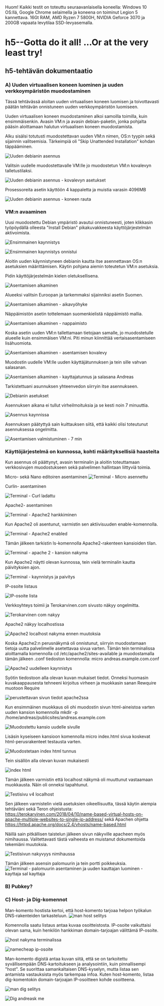 Huom! Kaikki testit on toteuttu seuraavanlaisella koneella: Windows 10 OS:llä, Google Chrome selaimella ja koneena on toiminut Legion 5 kannettava. 16Gt RAM, AMD Ryzen 7 5800H, NVIDIA Geforce 3070 ja 200GB vapaata levytilaa SSD-levyasemalla.
# h5--Gotta do it all! ...Or at the very least try!
## h5-tehtävän dokumentaatio

### A) Uuden virtuaalisen koneen luominen ja uuden verkkoympäristön muodostaminen
Tässä tehtävässä aloitan uuden virtuaalisen koneen luomisen ja toivottavasti päätän tehtävän onnistuneen uuden verkkoympäristön luomiseen.

Uuden virtuaalisen koneen muodostaminen alkoi samoilla toimilla, kuin ensimmäisenkin. Avasin VM:n ja avasin debian-paketin, jonka pohjalta pääsin aloittamaan halutun virtuaalisen koneen muodostamista.

Alku sisälsi totutusti muodostettavan uuden VM:n nimen, OS:n tyypin sekä sijainnin valitsemisia. Tärkeimpiä oli "Skip Unattended Installation" kohdan täppääminen.

![Uuden debianin asennus](https://github.com/Andtonyk/h1---Debian/assets/149326156/af992c97-6757-4d89-aff1-938f77878f1b)

Valitsin uudelle muodostettavalle VM:lle jo muodostetun VM:n kovalevyn talletustilaksi.

![Uuden debianin asennus - kovalevyn asetukset](https://github.com/Andtonyk/h1---Debian/assets/149326156/ee3e6b71-641a-47ea-b7b8-e05c5f3f25e0)

Prosessoreita asetin käyttöön 4 kappaletta ja muistia varasin 4096MB

![Uuden debianin asennus - koneen rauta](https://github.com/Andtonyk/h1---Debian/assets/149326156/4bbae283-35ff-431b-8cbd-6a14acc695b2)

### VM:n avaaminen

Uusi muodostettu Debian ympäristö avautui onnistuneesti, joten klikkasin työpöydällä olleesta "Install Debian" pikakuvakkeesta käyttöjärjestelmän aktivoimista.

![Ensimmainen kaynnistys](https://github.com/Andtonyk/h1---Debian/assets/149326156/8bfa8425-b2b4-4367-a816-530c645fea97)

![Ensimmainen kaynnistys onnistui](https://github.com/Andtonyk/h1---Debian/assets/149326156/c7b08f41-2d73-4206-8aa6-f8662a624b17)

Aloitin uuden käynnistyneen debianin kautta itse asennettavan OS:n asetuksien määrittämisen.
Käytin pohjana aiemin toteutetun VM:n asetuksia.

Pidin käyttöjärjestelmän kielen oletuksellisena.

![Asentamisen alkaminen](https://github.com/Andtonyk/h1---Debian/assets/149326156/7fb61b68-d434-4ec5-8faa-d1d4348e0311)

Alueeksi valitsin Euroopan ja tarkemmaksi sijainniksi asetin Suomen. 

![Asentamisen alkaminen - aikavyöhyke](https://github.com/Andtonyk/h1---Debian/assets/149326156/8e98c15f-8fc1-4665-924a-dbaac0a14b7c)

Näppäimistön asetin tottelemaan suomenkielistä näppäimistö mallia.

![Asentamisen alkaminen - nappaimisto](https://github.com/Andtonyk/h1---Debian/assets/149326156/515700c6-ab9d-4b0d-a026-9688e6040085)

Koska asetin uuden VM:n tallettamaan tietojaan samalle, jo muodostetulle alueelle kuin ensimmäisen VM:ni. Piti minun kiinnittää vertaisasentamiseen lisähuomiota.

![Asentamisen alkaminen - asentamisen kovalevy](https://github.com/Andtonyk/h1---Debian/assets/149326156/9666fdc3-acb3-42ca-8a60-d6621dc3b8f6)

Muodostin uudelle VM:lle uuden käyttäjätunnuksen ja tein sille vahvan salasanan.

![Asentamisen alkaminen - kayttajatunnus ja salasana Andreas](https://github.com/Andtonyk/h1---Debian/assets/149326156/c8c15797-2f53-4c9c-b4c4-dfcc776d1765)

Tarkistettuani asunnuksen yhteenvedon siirryin itse asennukseen.

![Debianin asetukset](https://github.com/Andtonyk/h1---Debian/assets/149326156/90dfc58f-166a-4fd9-a85c-c13e909a9883)

Asennuksen aikana ei tullut virheilmoituksia ja se kesti noin 7 minuuttia.

![Asennus kaynnissa](https://github.com/Andtonyk/h1---Debian/assets/149326156/ebb4021f-a96d-43a5-99a9-acf426ab2142)

Asennuksen päätyttyä sain kuittauksen siitä, että kaikki olisi toteutunut asennuksessa ongelmitta.

![Asentamisen valmistuminen - 7 min](https://github.com/Andtonyk/h1---Debian/assets/149326156/0294c6bd-f602-4b40-90d0-493a2ba90a9b)

### Käyttöjärjestelmä on kunnossa, kohti määrityksellisiä haasteita
Kun asennus oli päättynyt, avasin terminalin ja aloitin toteuttamaan verkkosivujen muodostukseen sekä palvelimen hallintaan liittyviä toimia.

Micro- sekä Nano editoiren asentaminen
![Terminal - Micro asennettu](https://github.com/Andtonyk/h1---Debian/assets/149326156/14b69f11-b0b9-4f8e-9aa6-ba3ef5a1acfb)

Curlin- asentaminen

![Terminal - Curl ladattu](https://github.com/Andtonyk/h1---Debian/assets/149326156/6ad6cbf4-c433-46a0-8b08-9b07e88d1e7a)

Apache2- asentaminen

![Terminal - Apache2 hankkiminen](https://github.com/Andtonyk/h1---Debian/assets/149326156/3f374af1-0294-47ba-9688-2b3e8f61525d)

Kun Apache2 oli asentunut, varmistin sen aktiivisuuden enable-komennolla.

![Terminal - Apache2 enabled](https://github.com/Andtonyk/h1---Debian/assets/149326156/eed510b8-60b5-4817-911b-108587aa96f8)

Tämän jälkeen tarkistin ls-komennolla Apache2-rakenteen kansioiden tilan.


![Terminal - apache 2 - kansion nakyma](https://github.com/Andtonyk/h1---Debian/assets/149326156/361849e4-9c68-4a29-b7de-06c14cccaca9)

Kun Apache2 näytti olevan kunnossa, tein vielä terminalin kautta päivityksien ajon.

![Terminal - kaynnistys ja paivitys](https://github.com/Andtonyk/h1---Debian/assets/149326156/66d9d11c-cd28-401d-b773-f5497aaa3f06)

IP-osoite listaus

![IP-osoite lista](https://github.com/Andtonyk/h1---Debian/assets/149326156/386ba631-342c-4da1-aba4-07e8fd7a63c6)

Verkkoyhteys toimii ja Terokarvinen.com sivusto näkyy ongelmitta.

![Terokarvinen com nakyy](https://github.com/Andtonyk/h1---Debian/assets/149326156/d039b449-22b7-4d68-b0bd-b8676655b9bc)

Apache2 näkyy localhostissa

![Apache2 localhost nakyma ennen muutoksia](https://github.com/Andtonyk/h1---Debian/assets/149326156/8c252877-336c-47d1-9247-0fdf468a0725)

Koska Apache2:n perusnäkymä oli onnistunut, siirryin muodostamaan tietoja uutta palvelimelle asetettavaa sivua varten.
Tämän tein terminalissa aloittamalla komennolla cd /etc/apache2/sites-available ja muodostamalla tämän jälkeen .conf tiedoston komennolla: micro andreas.example.com.conf

![Apache2 uudelleen kaynnistys](https://github.com/Andtonyk/h1---Debian/assets/149326156/c0c63114-3176-4c6d-87e3-b8a6e88de7bb)

Syötin tiedostoon alla olevan kuvan mukaiset tiedot. Onneksi huomasin kuvakaappausesta tehneeni kirjoitus virheen ja muokkasin sanan Rewquire muotoon Require

![perustettavan sivun tiedot apache2ssa](https://github.com/Andtonyk/h1---Debian/assets/149326156/0ae5968f-542a-4496-8c5b-ff53c60a12ab)

Kun ensimmäinen muokkaus oli ohi muodostin sivun html-aineistoa varten uuden kansion komennolla mkdir -p /home/andreas/publicsites/andreas.example.com

![Muodostettu kansio uudelle sivulle](https://github.com/Andtonyk/h1---Debian/assets/149326156/693bbff5-3571-485e-b4d3-923f0e16726f)

Lisäsin kyseiseen kansioon komennolla micro index.html sivua koskevat html-perusrakenteet testausta varten.

![Muodostetaan index html tunnus](https://github.com/Andtonyk/h1---Debian/assets/149326156/e9f2107c-56f7-4564-ba4a-6bbf549658f1)

Tein sisällön alla olevan kuvan mukaisesti

![index html](https://github.com/Andtonyk/h1---Debian/assets/149326156/b4b1fad5-4650-4767-8e4d-32f2d0025f71)

Tämän jälkeen varmistin että localhost näkymä oli muuttunut vastaamaan muokkausta. Näin oli onneksi tapahtunut.

![Testisivu v4 localhost](https://github.com/Andtonyk/h1---Debian/assets/149326156/e255e22f-1ac1-4e3a-98af-1e712b6deeab)

Sen jälkeen varmistelin vielä asetuksien oikeellisuutta, tässä käytin aiempia tehtäviäni sekä Teron ohjeistusta: https://terokarvinen.com/2018/04/10/name-based-virtual-hosts-on-apache-multiple-websites-to-single-ip-address/ sekä Apachen ohjetta https://httpd.apache.org/docs/2.4/vhosts/name-based.html

Näillä sain pitkällisen taistelun jälkeen sivun näkyville apacheen myös nimihaussa. Valitettavasti tästä vaiheesta en muistanut dokumentoida tekemiäni muutoksia.

![Testisivun nakyvyys nimihaussa](https://github.com/Andtonyk/h1---Debian/assets/149326156/c5fbd778-df9e-415b-83f4-15494a9aba3b)

Tämän jälkeen asensin palomuurin ja tein portti poikkeuksia.
![Terminal - palomuurin asentaminen ja uuden kauttajan luominen - kayttaja sal kayttaja](https://github.com/Andtonyk/h1---Debian/assets/149326156/9293b030-3c4b-4855-beb6-1e163f2b641a)

### B) Pubkey?


### C) Host- ja Dig-komennot

Man-komento hostista kertoi, että host-komento tarjoaa helpon työkalun DNS-rakenteiden tarkasteluun.
![man host selitys](https://github.com/Andtonyk/h1---Debian/assets/149326156/d68f97f8-f8d7-40ef-bdc6-ae9c099270b9)

Komennolla saatu listaus antaa kuvaa osoitteistosta. IP-osoite vaikuttaisi olevan sama, kuin henkilön hankkiman domain-tarjoajan välittämä IP-osoite.

![host nakyma terminalissa](https://github.com/Andtonyk/h1---Debian/assets/149326156/c2f04889-38a1-4d4b-a1f6-06f755644c01)

![namecheap ip-osoite](https://github.com/Andtonyk/h1---Debian/assets/149326156/8eb45827-e9c6-4a3b-a622-1fe5044e1f28)

Man-komento digistä antaa kuvan siitä, että se on tarkoitettu syvällisempään DNS-kartoitukseen ja analysointiin, kuin pinnallisempi "host".
Se suorittaa samankaltaisen DNS-kyselyn, mutta listaa sen antamista vastauksista myös tarkempaa infoa. Kuten host-komento, listaa dig-komentokin domain-tarjoajan IP-osoitteen kohde osoitteena.

![man dig selitys](https://github.com/Andtonyk/h1---Debian/assets/149326156/ea39d0ab-7840-4ae1-8487-570c26c31984)

![Dig andreask me](https://github.com/Andtonyk/h1---Debian/assets/149326156/7a93e765-5719-4793-904b-294da27608c4)
